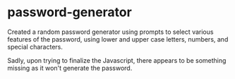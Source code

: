 # password-generator
Created a random password generator using prompts to select various features of the password, using lower and upper case letters, numbers, and special characters.

Sadly, upon trying to finalize the Javascript, there appears to be something missing as it won't generate the password.
